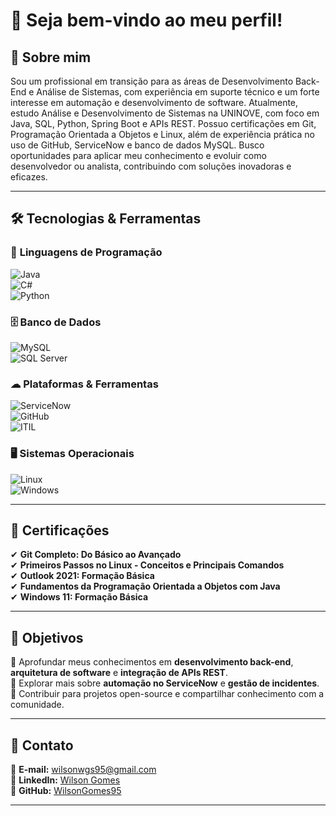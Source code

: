 # 👋 Seja bem-vindo ao meu perfil!  

## 🚀 Sobre mim  

Sou um profissional em transição para as áreas de Desenvolvimento Back-End e Análise de Sistemas, com experiência em suporte técnico e um forte interesse em automação e desenvolvimento de software. Atualmente, estudo Análise e Desenvolvimento de Sistemas na UNINOVE, com foco em Java, SQL, Python, Spring Boot e APIs REST.
Possuo certificações em Git, Programação Orientada a Objetos e Linux, além de experiência prática no uso de GitHub, ServiceNow e banco de dados MySQL.
Busco oportunidades para aplicar meu conhecimento e evoluir como desenvolvedor ou analista, contribuindo com soluções inovadoras e eficazes.

---

## 🛠️ Tecnologias & Ferramentas  

### 🔹 **Linguagens de Programação**  
![Java](https://img.shields.io/badge/Java-ED8B00?style=for-the-badge&logo=java&logoColor=white)  
![C#](https://img.shields.io/badge/C%23-239120?style=for-the-badge&logo=c-sharp&logoColor=white)  
![Python](https://img.shields.io/badge/Python-3776AB?style=for-the-badge&logo=python&logoColor=white)  

### 🗄️ **Banco de Dados**  
![MySQL](https://img.shields.io/badge/MySQL-4479A1?style=for-the-badge&logo=mysql&logoColor=white)  
![SQL Server](https://img.shields.io/badge/Microsoft%20SQL%20Server-CC2927?style=for-the-badge&logo=microsoft-sql-server&logoColor=white)  

### ☁ **Plataformas & Ferramentas**  
![ServiceNow](https://img.shields.io/badge/ServiceNow-0D1117?style=for-the-badge&logo=servicenow&logoColor=white)  
![GitHub](https://img.shields.io/badge/GitHub-181717?style=for-the-badge&logo=github&logoColor=white)  
![ITIL](https://img.shields.io/badge/ITIL-0078D6?style=for-the-badge&logo=itil&logoColor=white)  

### 🖥️ **Sistemas Operacionais**  
![Linux](https://img.shields.io/badge/Linux-FCC624?style=for-the-badge&logo=linux&logoColor=black)  
![Windows](https://img.shields.io/badge/Windows-0078D6?style=for-the-badge&logo=windows&logoColor=white)  

---

## 📜 Certificações  

✔ **Git Completo: Do Básico ao Avançado**  
✔ **Primeiros Passos no Linux - Conceitos e Principais Comandos**  
✔ **Outlook 2021: Formação Básica**  
✔ **Fundamentos da Programação Orientada a Objetos com Java**  
✔ **Windows 11: Formação Básica**  

---

## 🎯 Objetivos  

🔹 Aprofundar meus conhecimentos em **desenvolvimento back-end**, **arquitetura de software** e **integração de APIs REST**.  
🔹 Explorar mais sobre **automação no ServiceNow** e **gestão de incidentes**.  
🔹 Contribuir para projetos open-source e compartilhar conhecimento com a comunidade.  

---

## 🔗 Contato  

📧 **E-mail:** wilsonwgs95@gmail.com  
🔗 **LinkedIn:** [Wilson Gomes](https://www.linkedin.com/in/wilson-gomes-b37328185/)  
🐙 **GitHub:** [WilsonGomes95](https://github.com/WilsonGomes95)  

---
